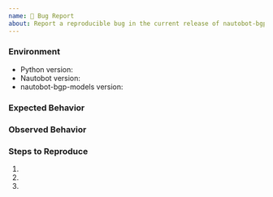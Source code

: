 ```yaml
---
name: 🐛 Bug Report
about: Report a reproducible bug in the current release of nautobot-bgp-models
---
```


### Environment
* Python version:  <!-- Example: 3.11.4 -->
* Nautobot version:  <!-- Example: 2.0.3 -->
* nautobot-bgp-models version:  <!-- Example: 1.0.0 -->

<!-- What did you expect to happen? -->
### Expected Behavior


<!-- What happened instead? -->
### Observed Behavior

<!--
    Describe in detail the exact steps that someone else can take to reproduce
    this bug using the current release.
-->
### Steps to Reproduce
1.
2.
3.
